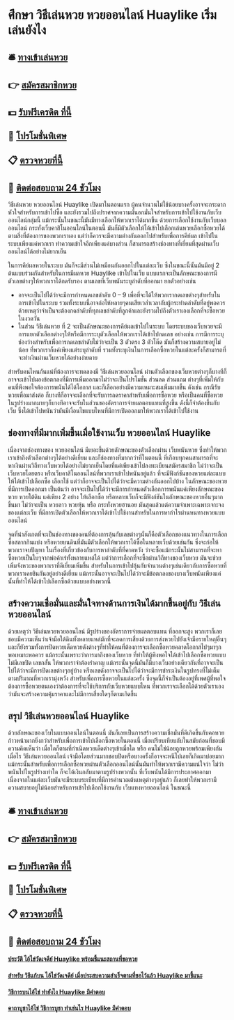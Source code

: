 # ศึกษา วิธีเล่นหวย หวยออนไลน์ Huaylike เริ่มเล่นยังไง

## 🛎 [ทางเข้าเล่นหวย](https://bit.ly/3S9s1n9)
## 👉 [สมัครสมาชิกหวย](https://bit.ly/3S9s1n9)
## 💵 [รับฟรีเครดิต ที่นี้](https://bit.ly/3DFcQhs)
## 👑 [โปรโมชั่นพิเศษ](https://bit.ly/3DFcQhs)
## 📋 [ตรวจหวยที่นี้](https://bit.ly/3DFcQhs)
## 📱 [ติดต่อสอบถาม 24 ชัวโมง](https://bit.ly/3DFcQhs)

วิธีเล่นหวย หวยออนไลน์ Huaylike เปิดมาในตอนแรก ผู้คนจำนวนไม่ใช้น้อยบางครั้งอาจจะกระดากหัวใจสำหรับการเข้าไปซื้อ และยังรวมไปถึงปราศจากความมั่นอกมั่นใจสำหรับการเข้าไปใช้งานกับเว็บออนไลน์กลุ่มนี้ แม้กระนั้นในขณะนี้มันมีทางเลือกให้พวกเราได้มากขึ้น ด้วยการเลือกใช้งานกับเว็บบอลออนไลน์ กระทั่งเว็บคาสิโนออนไลน์ในตอนนี้ มันก็มีตัวเลือกให้ได้เข้าไปเลือกเล่นหวยเลือกซื้อหวยได้ตามสิ่งที่ต้องการของพวกเราเอง แต่ว่าก็ควรจะมีความต่างกันออกไปสำหรับเพื่อการคีย์ผล เข้าไปในระบบเพียงแค่พวกเรา ทำความเข้าใจอีกเพียงแค่บางส่วน ก็สามารถสร้างช่องทางที่เยี่ยมที่สุดผ่านเว็บออนไลน์ได้อย่างไม่ยากเย็น

ในการคีย์ผลหวยในระบบ มันก็จะมีส่วนไม่เหมือนกันออกไปในแต่ละเว็บ ซึ่งในขณะนี้นั้นมันมีอยู่ 2 ต้นแบบร่วมกันสำหรับในการมีผลหวย Huaylike เข้าไปในเว็บ แบบแรกจะเป็นลักษณะของการมีตัวเลขต่างๆให้พวกเราได้กดรับรอง ตามเลขที่เว็บพนันระบุลำดับที่ออกมา ยกตัวอย่างเช่น
- อาจจะเป็นไปได้ว่าจะมีการกำหนดเลขลำดับ 0 – 9 เพื่อที่จะได้ให้พวกเรากดเลขต่างๆสำหรับในการเข้าไปในระบบ รวมทั้งระบบนี้อาจก่อให้หลายๆคนเสียเวล่ำเวลากับผู้กระทำดลำดับที่อยู่พอควร ด้วยเหตุว่าจำเป็นจะต้องกดลำดับที่ทุกเลขลำดับที่ลูกค้าและยังรวมไปถึงตัวเราเองเลือกที่จะซื้อหวยในงวดวัน
- ในส่วน วิธีเล่นหวย ที่ 2 จะเป็นลักษณะของการคีย์ผลเข้าไปในระบบ โดยระบบของเว็บหวยจะมีการแยกตัวเลือกต่างๆให้หรือมีการระบุตัวเลือกให้พวกเราได้เข้าไปกดเลข อย่างเช่น การมีการระบุช่องว่างสำหรับเพื่อการกดเลขลำดับไม่ว่าจะเป็น 3 ตัวตรง 3 ตัวโต๊ด มันก็สร้างความสบายอยู่ไม่น้อย ที่พวกเราก็แค่เพียงแต่ระบุลำดับที่ รวมทั้งระบุเงินในการเลือกซื้อหวยในแต่ละครั้งก็สามารถที่จะทำเงินผ่านเว็บหวยได้อย่างง่ายดาย

สำหรับคนไหนกันแน่ที่ต้องการจะทดลองมี วิธีเล่นหวยออนไลน์ ผ่านตัวเลือกของเว็บหวยต่างๆก็บางทีก็อาจจะเข้าไปมองข้อตกลงที่มีการเพิ่มออกมาไม่ว่าจะเป็นโปรโมชั่น ส่วนลด ส่วนแถม ต่างๆที่เพิ่มให้กับคนที่พึงพอใจต้องการพนันได้ได้โอกาส และก็เลือกอย่างมีความเหมาะสมเพิ่มมากขึ้น ดังเช่น กรณีรับหวยเพื่อมาส่งต่อ ก็บางทีก็อาจจะเลือกที่จะรับการลดราคาสำหรับเพื่อการซื้อหวย หรือเป็นคนที่ซื้อหวยในรูปร่างมากมายๆก็บางทีอาจจะรับในส่วนของอัตราการจ่ายผลตอบแทนที่สูงขึ้น ดังนี้ก็จำต้องขึ้นกับเว็บ ซึ่งได้เข้าไปพนันว่ามันมีเงื่อนไขแบบไหนที่มีการเปิดออกมาให้พวกเราได้เข้าไปใช้งาน

## ช่องทางที่มีมากเพิ่มขึ้นเมื่อใช้งานเว็บ หวยออนไลน์ Huaylike
เนื่องจากช่องทางของ หวยออนไลน์ มีเยอะขึ้นด้วยลักษณะของตัวเลือกผ่าน เว็บพนันหวย ซึ่งทำให้พวกเราเข้าถึงตัวเลือกต่างๆได้อย่างดีเยี่ยม และก็ช่องทางที่มากกว่าที่ในตอนนี้ ที่เกือบทุกคนสามารถที่จะหาเงินผ่านวิถีทางเว็บหวยได้อย่างไม่ยากเย็นโดยที่แค่เพียงเข้าไปลงทะเบียนสมัครสมาชิก ไม่ว่าจะเป็นเว็บหวยโดยตรง หรือเว็บคาสิโนออนไลน์ที่พวกเราเข้าไปพนันอยู่แล้ว ที่จะมีฟังก์ชันของหวยแต่ละแบบให้ได้เข้าไปเลือกซื้อ เลือกใช้ แต่ว่าก็อาจจะเป็นไปได้ว่าจะมีความต่างกันออกไปบ้าง ในลักษณะของหวยที่มีการเปิดออกมา เป็นต้นว่า อาจจะเป็นไปได้ว่าจะมีการกำหนดตัวเลือกการพนันแค่เพียงลักษณะของหวย หวยใต้ดิน แค่เพียง 2 อย่าง ให้เลือกซื้อ หรือหลายเว็บก็จะมีฟังก์ชันในลักษณะของหวยอื่นๆมากขึ้นมา ไม่ว่าจะเป็น หวยลาว หวยหุ้น หรือ กระทั่งหวยฮานอย มันสุดแล้วแต่ความจําเพาะเฉพาะเจาะจงของแต่ละเว็บ ที่มีการเปิดตัวเลือกให้พวกเราได้เข้าไปใช้งานสำหรับในการหากำไรผ่านหนทางหวยแบบออนไลน์

จุดที่น่าสังเกตที่จะเป็นช่องทางของคนที่ต้องการลุ้นกับเลขต่างๆนั่นก็คือตัวเลือกของแนวทางในการเลือกซื้อสลากกินแบ่ง หรือหวยบนดินที่มันมีตัวเลือกให้พวกเราได้ซื้อในหลายเว็บด้วยเช่นกัน ซึ่งจะก่อให้พวกเราจบปัญหา ในเรื่องที่เกี่ยวข้องกับการหาลำดับที่ที่คาดหวัง ว่าจะซื้อแม้กระนั้นไม่สามารถที่จะหาซื้อหวยเป็นใบๆจากพ่อค้าเร่ทั้งหลายแหล่ได้ แต่ว่าการเลือกที่จะซื้อผ่านวิถีทางของเว็บหวย มันจะช่วยเพิ่มจังหวะของพวกเราที่ดีเยี่ยมเพิ่มขึ้น สำหรับในการเข้าไปลุ้นกับจำนวนต่างๆเช่นเดียวกับการซื้อหวยที่พวกเราเคยชินกันอยู่อย่างดีเยี่ยม แม้กระนั้นอาจจะเป็นไปได้ว่าจะมีข้อตกลงของบางเว็บพนันเพียงแค่นั้นที่ทำให้ได้เข้าไปเลือกซื้อด้วยแบบอย่างพวกนี้

## สร้างความเชื่อมั่นและมั่นใจทางด้านการเงินได้มากขึ้นอยู่กับ วิธีเล่นหวยออนไลน์
ด้วยเหตุว่า วิธีเล่นหวยหวยออนไลน์ มีรูปร่างของอัตราการจ่ายผลตอบแทน ที่ออกจะสูง พวกเราก็เลยชอบมีความเห็นว่าเจ้ามือใต้ดินทั้งหลายแหล่มักที่จะลดการเสี่ยงด้วยการส่งหวยไปยังเจ้ามือรายใหญ่อื่นๆและก็ยังรวมทั้งการปิดหวยเด็ดหวยดังต่างๆที่ทำให้คนที่ต้องการจะเลือกซื้อหวยคลาดโอกาสไปๆมาๆกพอเหมาะพอควร แม้กระนั้นเพราะว่าการมาถึงของเว็บหวย ที่ทำให้ผู้พึงพอใจได้เข้าไปเลือกซื้อหวยแบบไม่มีเลขปิด เลขกลั้น ให้พวกเราจำต้องรำคาญ แม้กระนั้นจุดนี้มันก็มีบางเว็บอย่างเดียวกันที่อาจจะเป็นไปได้ว่าจะมีการปิดเลขต่างๆอยู่บ้าง หรือเลขดังอาจจะเป็นไปได้ว่าจะมีการชำระเงินในรูปทรงที่ไม่เต็มตามปริมาณที่พวกเรามุ่งหวัง สำหรับเพื่อการซื้อหวยในแต่ละครั้ง ซึ่งจุดนี้ก็จำเป็นต้องอยู่ที่เพศผู้ที่พอใจต้องการซื้อหวยตนเองว่าต้องการที่จะใช้บริการกับเว็บหวยแบบไหน ที่พวกเราจะเลือกได้ด้วยตัวเราเองว่ามันจะสร้างความคุ้มราคาและไม่มีการเสี่ยงใดๆก็ตามเกิดขึ้น

## สรุป วิธีเล่นหวยออนไลน์ Huaylike
ด้วยลักษณะของเว็บในแบบออนไลน์ในตอนนี้ มันก็เลยเป็นการสร้างความเชื่อมั่นที่ดีเกิดขึ้นกับคอหวยก้าวหน้ามากยิ่งกว่าสำหรับเพื่อการเข้าไปเลือกซื้อหวยในตอนนี้ เมื่อเปรียบเทียบกับในสมัยก่อนที่ชอบมีความคิดเห็นว่า เมื่อใดก็ตามที่กำเนิดหวยเด็ดต่างๆเข้าเมื่อใด หรือ คนไม่ใช่น้อยถูกหวยพร้อมเพียงกันเมื่อไร วิธีเล่นหวยออนไลน์ เจ้ามือโดยส่วนมากชอบปิดหรือบางครั้งก็อาจจะหนีไปเลยก็เกิดมาบ่อยมาก แม้กระนั้นสำหรับเพื่อการเลือกซื้อหวยผ่านตัวเลือกออนไลน์นั้นมันทำให้พวกเรามีความแน่ใจว่า ไม่ว่าพนันไปในรูปร่างเท่าใด ก็จะได้เงินกลับมาตามรูปร่างพวกนั้น ที่เว็บพนันได้มีการประกาศออกมา เนื่องจากในแต่ละเว็บมันจะมีระบบระเบียบที่มีการคำนวณต้นเหตุต่างๆอยู่แล้ว ก็เลยทำให้พวกเรามีความสบายอยู่ไม่น้อยสำหรับการเข้าไปเลือกใช้งานกับ เว็บแทงหวยออนไลน์ ในขณะนี้

## 🛎 [ทางเข้าเล่นหวย](https://bit.ly/3S9s1n9)
## 👉 [สมัครสมาชิกหวย](https://bit.ly/3S9s1n9)
## 💵 [รับฟรีเครดิต ที่นี้](https://bit.ly/3DFcQhs)
## 👑 [โปรโมชั่นพิเศษ](https://bit.ly/3DFcQhs)
## 📋 [ตรวจหวยที่นี้](https://bit.ly/3DFcQhs)
## 📱 [ติดต่อสอบถาม 24 ชัวโมง](https://bit.ly/3DFcQhs)

#### [ประวัติ ไอ้ไข่วัดเจดีย์ Huaylike พร้อมชี้แนะสถานที่ขอหวย](https://atom.io/themes/ประวัติ%20ไอ้ไข่วัดเจดีย์%20Huaylike%20พร้อมชี้แนะสถานที่ขอหวย)
#### [สำหรับ วิธีแก้บน ไอ้ไข่วัดเจดีย์ เมื่อประสบความสำเร็จตามที่ขอไว้แล้ว Huaylike มาชี้แนะ](https://atom.io/themes/สำหรับ%20วิธีแก้บน%20ไอ้ไข่วัดเจดีย์%20เมื่อประสบความสำเร็จตามที่ขอไว้แล้ว%20Huaylike%20มาชี้แนะ)
#### [วิธีการบนไอ้ไข่ ทำยังไง Huaylike มีคำตอบ](https://atom.io/themes/วิธีการบนไอ้ไข่%20ทำยังไง%20Huaylike%20มีคำตอบ)
#### [คาถาบูชาไอ้ไข่ วิธีการบูชา ทำเช่นไร Huaylike มีคำตอบ](https://atom.io/themes/คาถาบูชาไอ้ไข่%20วิธีการบูชา%20ทำเช่นไร%20Huaylike%20มีคำตอบ)